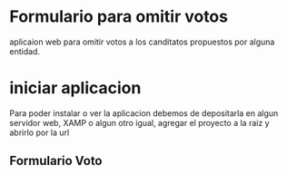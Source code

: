 # Formulario para omitir votos

<p>
    aplicaion web para omitir votos a los canditatos propuestos por alguna entidad.
</P>

# iniciar aplicacion 

<p> Para poder instalar o ver la aplicacion debemos de depositarla en algun servidor web, XAMP o algun
otro igual, agregar el proyecto a la raiz y abrirlo por la url</p>

## Formulario Voto

<p></p>

